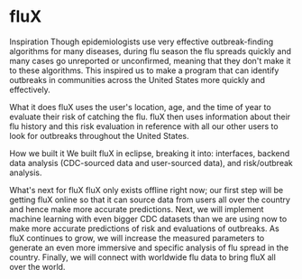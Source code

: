 # fluX

Inspiration
Though epidemiologists use very effective outbreak-finding algorithms for many diseases, during flu season the flu spreads quickly and many cases go unreported or unconfirmed, meaning that they don't make it to these algorithms. This inspired us to make a program that can identify outbreaks in communities across the United States more quickly and effectively.

What it does
fluX uses the user's location, age, and the time of year to evaluate their risk of catching the flu. fluX then uses information about their flu history and this risk evaluation in reference with all our other users to look for outbreaks throughout the United States.

How we built it
We built fluX in eclipse, breaking it into: interfaces, backend data analysis (CDC-sourced data and user-sourced data), and risk/outbreak analysis.

What's next for fluX
fluX only exists offline right now; our first step will be getting fluX online so that it can source data from users all over the country and hence make more accurate predictions. Next, we will implement machine learning with even bigger CDC datasets than we are using now to make more accurate predictions of risk and evaluations of outbreaks. As fluX continues to grow, we will increase the measured parameters to generate an even more immersive and specific analysis of flu spread in the country. Finally, we will connect with worldwide flu data to bring fluX all over the world.

